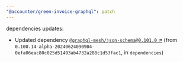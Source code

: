 ```yaml
---
"@accounter/green-invoice-graphql": patch
---
```

dependencies updates:
  - Updated dependency [`@graphql-mesh/json-schema@0.101.0` ↗︎](https://www.npmjs.com/package/@graphql-mesh/json-schema/v/0.101.0) (from `0.100.14-alpha-20240624090904-0efa06eac80c025d51493ab4732a288c1d53fac1`, in `dependencies`)
